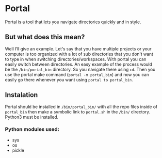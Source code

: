 # Portal
Portal is a tool that lets you navigate directories quickly and in style.

## But what does this mean?
Well I'll give an example. Let's say that you have multiple projects or your computer is too organized with a lot of sub directories that you don't want to type in when switching directories/workspaces. 
With portal you can easily switch between directories. An easy example of the process would be the `/bin/portal_bin` directory. So you navigate there using `cd`.
Then you use the portal make command (`portal -m portal_bin`) and now you can easily go there whenever you want using `portal to portal_bin`.

## Instalation
Portal should be installed in `/bin/portal_bin/` with all the repo files inside of `portal_bin` then make a symbolic link to `portal.sh` in the `/bin/` directory.
Python3 must be installed.
### Python modules used:
* sys
* os
* pickle
